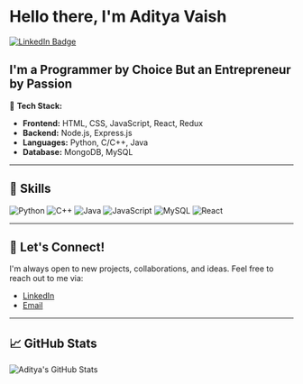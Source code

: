 # Hello there, I'm Aditya Vaish 
[![LinkedIn Badge](https://img.shields.io/badge/LinkedIn-Aditya%20Vaish-blue?style=flat-square&logo=linkedin&logoColor=white)](https://www.linkedin.com/in/aditya-vaish/)

## I'm a Programmer by Choice But an Entrepreneur by Passion

🔧 **Tech Stack:**  
- **Frontend:** HTML, CSS, JavaScript, React, Redux  
- **Backend:** Node.js, Express.js  
- **Languages:** Python, C/C++, Java  
- **Database:** MongoDB, MySQL 
---

## 🔧 Skills
![Python](https://img.shields.io/badge/-Python-3776AB?style=flat-square&logo=python&logoColor=white)
![C++](https://img.shields.io/badge/-C%2B%2B-00599C?style=flat-square&logo=c%2B%2B&logoColor=white)
![Java](https://img.shields.io/badge/-Java-007396?style=flat-square&logo=java&logoColor=white)
![JavaScript](https://img.shields.io/badge/-JavaScript-F7DF1E?style=flat-square&logo=javascript&logoColor=black)
![MySQL](https://img.shields.io/badge/-MySQL-4479A1?style=flat-square&logo=mysql&logoColor=white)
![React](https://img.shields.io/badge/-React-61DAFB?style=flat-square&logo=react&logoColor=black)

---

## 💬 Let's Connect!
I'm always open to new projects, collaborations, and ideas. Feel free to reach out to me via:

- [LinkedIn](https://www.linkedin.com/in/aditya-vaish-370494243/)  
- [Email](mailto:adityavaish846@gmail.com)

---

## 📈 GitHub Stats
![Aditya's GitHub Stats](https://github-readme-stats.vercel.app/api?username=aditya-vaish&show_icons=true&hide_title=true&count_private=true&hide=prs&theme=radical)
